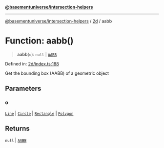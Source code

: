 [**@basementuniverse/intersection-helpers**](../../README.md)

***

[@basementuniverse/intersection-helpers](../../README.md) / [2d](../README.md) / aabb

# Function: aabb()

> **aabb**(`o`): `null` \| [`AABB`](../types/type-aliases/AABB.md)

Defined in: [2d/index.ts:188](https://github.com/basementuniverse/intersection-helpers/blob/d942e5cf9ee51dc3854d6fbfe1d84a7ecd83c1ca/src/2d/index.ts#L188)

Get the bounding box (AABB) of a geometric object

## Parameters

### o

[`Line`](../types/type-aliases/Line.md) | [`Circle`](../types/type-aliases/Circle.md) | [`Rectangle`](../types/type-aliases/Rectangle.md) | [`Polygon`](../types/type-aliases/Polygon.md)

## Returns

`null` \| [`AABB`](../types/type-aliases/AABB.md)
